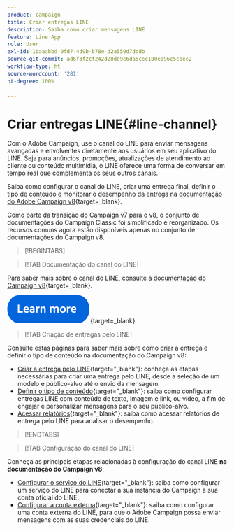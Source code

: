 ```yaml
---
product: campaign
title: Criar entregas LINE
description: Saiba como criar mensagens LINE
feature: Line App
role: User
exl-id: 1baaabbd-9fd7-4d9b-b78e-d2a559d7dddb
source-git-commit: ad6f3f2cf242d28de9e6da5cec100e096c5cbec2
workflow-type: ht
source-wordcount: '281'
ht-degree: 100%

---
```


# Criar entregas LINE{#line-channel}

Com o Adobe Campaign, use o canal do LINE para enviar mensagens avançadas e envolventes diretamente aos usuários em seu aplicativo do LINE. Seja para anúncios, promoções, atualizações de atendimento ao cliente ou conteúdo multimídia, o LINE oferece uma forma de conversar em tempo real que complementa os seus outros canais.

Saiba como configurar o canal do LINE, criar uma entrega final, definir o tipo de conteúdo e monitorar o desempenho da entrega na [documentação do Adobe Campaign v8](https://experienceleague.adobe.com/pt-br/docs/campaign/campaign-v8/send/line.md){target=_blank}.

Como parte da transição do Campaign v7 para o v8, o conjunto de documentações do Campaign Classic foi simplificado e reorganizado. Os recursos comuns agora estão disponíveis apenas no conjunto de documentações do Campaign v8.

>[!BEGINTABS]

>[!TAB Documentação do canal do LINE]

Para saber mais sobre o canal do LINE, consulte a [documentação do Campaign v8](https://experienceleague.adobe.com/pt-br/docs/campaign/campaign-v8/send/line.html){target=_blank}.


[![imagem](../../assets/do-not-localize/learn-more-button.svg)](https://experienceleague.adobe.com/pt-br/docs/campaign/campaign-v8/send/emails/email){target=_blank}


>[!TAB Criação de entregas pelo LINE]

Consulte estas páginas para saber mais sobre como criar a entrega e definir o tipo de conteúdo na documentação do Campaign v8:

* [Criar a entrega pelo LINE](https://experienceleague.adobe.com/pt-br/docs/campaign/campaign-v8/send/line.md#creating-the-delivery){target="_blank"}: conheça as etapas necessárias para criar uma entrega pelo LINE, desde a seleção de um modelo e público-alvo até o envio da mensagem.
* [Definir o tipo de conteúdo](https://experienceleague.adobe.com/pt-br/docs/campaign/campaign-v8/send/line.md#defining-the-content){target="_blank"}: saiba como configurar entregas LINE com conteúdo de texto, imagem e link, ou vídeo, a fim de engajar e personalizar mensagens para o seu público-alvo.
* [Acessar relatórios](https://experienceleague.adobe.com/pt-br/docs/campaign/campaign-v8/send/line.md#accessing-reports){target="_blank"}: saiba como acessar relatórios de entrega pelo LINE para analisar o desempenho.


>[!ENDTABS]



>[!TAB Configuração do canal do LINE]

Conheça as principais etapas relacionadas à configuração do canal LINE **na documentação do Campaign v8**:

* [Configurar o serviço do LINE](https://experienceleague.adobe.com/pt-br/docs/campaign/campaign-v8/send/line.md#configure-line-service){target="_blank"}: saiba como configurar um serviço do LINE para conectar a sua instância do Campaign à sua conta oficial do LINE.
* [Configurar a conta externa](https://experienceleague.adobe.com/pt-br/docs/campaign/campaign-v8/send/line.md#configure-line-external){target="_blank"}: saiba como configurar uma conta externa do LINE, para que o Adobe Campaign possa enviar mensagens com as suas credenciais do LINE.

